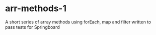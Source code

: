 # arr-methods-1
A short series of array methods using forEach, map and filter written to pass tests for Springboard


